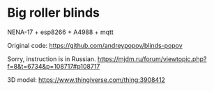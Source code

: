 # Big roller blinds
NENA-17 + esp8266 + A4988 + mqtt 

Original code: https://github.com/andreypopov/blinds-popov

Sorry, instruction is in Russian.
https://mjdm.ru/forum/viewtopic.php?f=8&t=6734&p=108717#p108717

3D model:
https://www.thingiverse.com/thing:3908412
